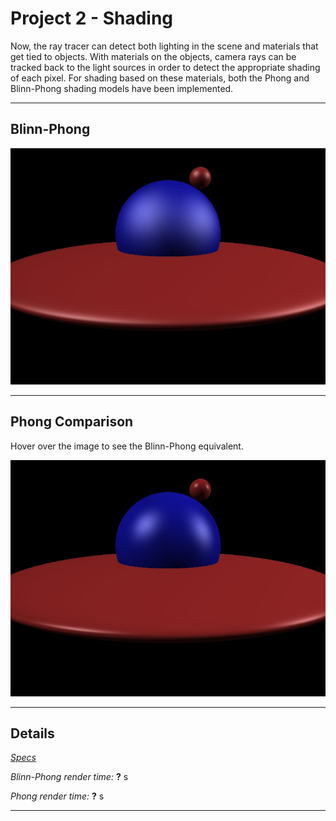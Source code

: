 Project 2 - Shading
===================

Now, the ray tracer can detect both lighting in the scene and materials that get tied to objects. With materials on the objects, camera rays can be tracked back to the light sources in order to detect the appropriate shading of each pixel. For shading based on these materials, both the Phong and Blinn-Phong shading models have been implemented.


- - -


Blinn-Phong
-----------

![](images/prj2/blinn-phong.jpg)

- - -

Phong Comparison
----------------

Hover over the image to see the Blinn-Phong equivalent. 

![](images/prj2/phong.jpg)

- - -

Details
-------

[*Specs*](specs.html)

*Blinn-Phong render time:* **?** s

*Phong render time:* **?** s

- - -
